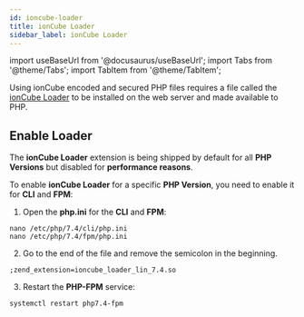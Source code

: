 ```yaml
---
id: ioncube-loader
title: ionCube Loader
sidebar_label: ionCube Loader
---
```


import useBaseUrl from '@docusaurus/useBaseUrl';
import Tabs from '@theme/Tabs';
import TabItem from '@theme/TabItem';

Using ionCube encoded and secured PHP files requires a file called the [ionCube Loader](https://www.ioncube.com/) to be installed on the web server and made available to PHP.

## Enable Loader

The **ionCube Loader** extension is being shipped by default for all **PHP Versions** but disabled for **performance reasons**.

To enable **ionCube Loader** for a specific **PHP Version**, you need to enable it for **CLI** and **FPM**: 

1. Open the **php.ini** for the **CLI** and **FPM**:

```
nano /etc/php/7.4/cli/php.ini
nano /etc/php/7.4/fpm/php.ini
```

2. Go to the end of the file and remove the semicolon in the beginning.

```
;zend_extension=ioncube_loader_lin_7.4.so
```

3. Restart the **PHP-FPM** service:

```
systemctl restart php7.4-fpm
```
